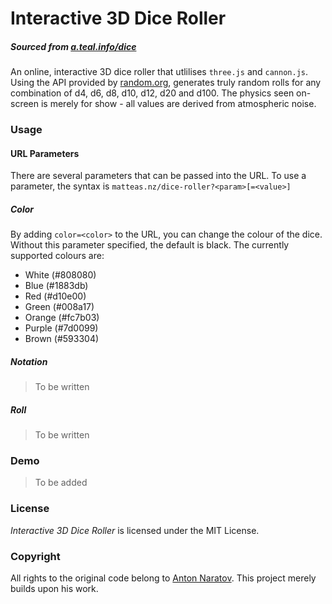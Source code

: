 # Interactive 3D Dice Roller
##### Sourced from [a.teal.info/dice](https://a.teal.info/dice)

An online, interactive 3D dice roller that utlilises `three.js` and `cannon.js`. Using the API provided by [random.org](https://random.org), generates truly random rolls for any combination of d4, d6, d8, d10, d12, d20 and d100. The physics seen on-screen is merely for show - all values are derived from atmospheric noise.

### Usage

#### URL Parameters

There are several parameters that can be passed into the URL. To use a parameter, the syntax is `matteas.nz/dice-roller?<param>[=<value>]`

##### Color
By adding `color=<color>` to the URL, you can change the colour of the dice. Without this parameter specified, the default is black. The currently supported colours are:

- White (#808080)
- Blue (#1883db)
- Red (#d10e00)
- Green (#008a17)
- Orange (#fc7b03)
- Purple (#7d0099)
- Brown (#593304)

##### Notation

> To be written

##### Roll

> To be written

### Demo

> To be added

### License

*Interactive 3D Dice Roller* is licensed under the MIT License.

### Copyright

All rights to the original code belong to [Anton Naratov](http://www.teall.info/). This project merely builds upon his work.

